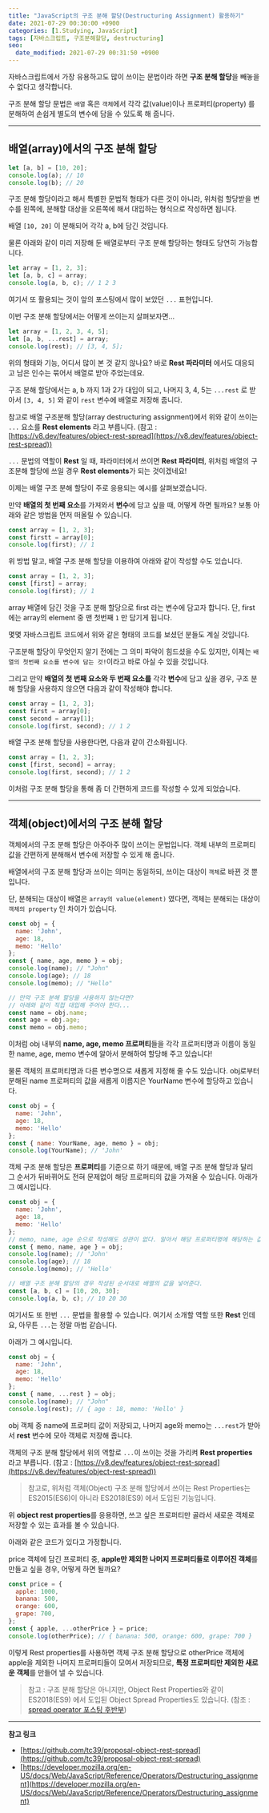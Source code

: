 ```yaml
---
title: "JavaScript의 구조 분해 할당(Destructuring Assignment) 활용하기"
date: 2021-07-29 00:30:00 +0900
categories: [1.Studying, JavaScript]
tags: [자바스크립트, 구조분해할당, destructuring]
seo:
  date_modified: 2021-07-29 00:31:50 +0900
---
```


자바스크립트에서 가장 유용하고도 많이 쓰이는 문법이라 하면 **구조 분해 할당**을 빼놓을 수 없다고 생각합니다.

구조 분해 할당 문법은 `배열` 혹은 `객체`에서 각각 값(value)이나 프로퍼티(property) 를 분해하여 손쉽게 별도의 변수에 담을 수 있도록 해 줍니다.

---

## **배열(array)에서의 구조 분해 할당**

```js
let [a, b] = [10, 20];
console.log(a); // 10
console.log(b); // 20
```

구조 분해 할당이라고 해서 특별한 문법적 형태가 다른 것이 아니라, 위처럼 할당받을 변수를 왼쪽에, 분해할 대상을 오른쪽에 해서 대입하는 형식으로 작성하면 됩니다.

배열 `[10, 20]` 이 분해되어 각각 a, b에 담긴 것입니다.

물론 아래와 같이 미리 저장해 둔 배열로부터 구조 분해 할당하는 형태도 당연히 가능합니다.

```js
let array = [1, 2, 3];
let [a, b, c] = array;
console.log(a, b, c); // 1 2 3
```

여기서 또 활용되는 것이 앞의 포스팅에서 많이 보았던 `...` 표현입니다. 

이번 구조 분해 할당에서는 어떻게 쓰이는지 살펴보자면...

```js
let array = [1, 2, 3, 4, 5];
let [a, b, ...rest] = array;
console.log(rest); // [3, 4, 5];
```

위의 형태와 기능, 어디서 많이 본 것 같지 않나요? 바로 **Rest 파라미터** 에서도 대응되고 남은 인수는 묶어서 배열로 받아 주었는데요. 

구조 분해 할당에서는 a, b 까지 1과 2가 대입이 되고, 나머지 3, 4, 5는 `...rest` 로 받아서 `[3, 4, 5]` 와 같이 `rest` 변수에 배열로 저장해 줍니다. 

참고로 배열 구조분해 할당(array destructuring assignment)에서 위와 같이 쓰이는 `...` 요소를 **Rest elements** 라고 부릅니다. (참고 :  [https://v8.dev/features/object-rest-spread](https://v8.dev/features/object-rest-spread))

`...` 문법의 역할이 **Rest** 일 때, 파라미터에서 쓰이면 **Rest 파라미터**, 위처럼 배열의 구조분해 할당에 쓰일 경우 **Rest elements**가 되는 것이겠네요!


이제는 배열 구조 분해 할당이 주로 응용되는 예시를 살펴보겠습니다.

만약 **배열의 첫 번째 요소**를 가져와서 **변수**에 담고 싶을 때, 어떻게 하면 될까요? 보통 아래와 같은 방법을 먼저 떠올릴 수 있습니다.

```js
const array = [1, 2, 3];
const firstt = array[0];
console.log(first); // 1
```

위 방법 말고, 배열 구조 분해 할당을 이용하여 아래와 같이 작성할 수도 있습니다.

```js
const array = [1, 2, 3];
const [first] = array;
console.log(first); // 1
```
array 배열에 담긴 것을 구조 분해 할당으로 first 라는 변수에 담고자 합니다. 단, first 에는 array의 element 중 맨 첫번째 `1` 만 담기게 됩니다.

몇몇 자바스크립트 코드에서 위와 같은 형태의 코드를 보셨던 분들도 계실 것입니다.

구조분해 할당이 무엇인지 알기 전에는 그 의미 파악이 힘드셨을 수도 있지만, 이제는 `배열의 첫번째 요소를 변수에 담는 것!`이라고 바로 아실 수 있을 것입니다.

그리고 만약 **배열의 첫 번째 요소와 두 번째 요소를** 각각 **변수**에 담고 싶을 경우, 구조 분해 할당을 사용하지 않으면 다음과 같이 작성해야 합니다. 

```js
const array = [1, 2, 3];
const first = array[0];
const second = array[1];
console.log(first, second); // 1 2
```

배열 구조 분해 할당을 사용한다면, 다음과 같이 간소화됩니다.
```js
const array = [1, 2, 3];
const [first, second] = array;
console.log(first, second); // 1 2
```

이처럼 구조 분해 할당을 통해 좀 더 간편하게 코드를 작성할 수 있게 되었습니다.

---

## **객체(object)에서의 구조 분해 할당**

객체에서의 구조 분해 할당은 아주아주 많이 쓰이는 문법입니다. 객체 내부의 프로퍼티 값을 간편하게 분해해서 변수에 저장할 수 있게 해 줍니다.

배열에서의 구조 분해 할당과 쓰이는 의미는 동일하되, 쓰이는 대상이 `객체`로 바뀐 것 뿐입니다.

단, 분해되는 대상이 배열은 `array의 value(element)` 였다면, 객체는 분해되는 대상이 `객체의 property` 인 차이가 있습니다.

```js
const obj = {
  name: 'John',
  age: 18,
  memo: 'Hello'
};
const { name, age, memo } = obj;
console.log(name); // "John"
console.log(age); // 18
console.log(memo); // "Hello"

// 만약 구조 분해 할당을 사용하지 않는다면?
// 아래와 같이 직접 대입해 주어야 한다...
const name = obj.name;
const age = obj.age;
const memo = obj.memo;
```

이처럼 obj 내부의 **name, age, memo 프로퍼티**들을 각각 프로퍼티명과 이름이 동일한 name, age, memo 변수에 알아서 분해하여 할당해 주고 있습니다!

물론 객체의 프로퍼티명과 다른 변수명으로 새롭게 지정해 줄 수도 있습니다.
obj로부터 분해된 name 프로퍼티의 값을 새롭게 이름지은 YourName 변수에 할당하고 있습니다.

```js
const obj = {
  name: 'John',
  age: 18,
  memo: 'Hello'
};
const { name: YourName, age, memo } = obj;
console.log(YourName); // 'John'
```

객체 구조 분해 할당은 **프로퍼티**를 기준으로 하기 때문에, 배열 구조 분해 할당과 달리 그 순서가 뒤바뀌어도 전혀 문제없이 해당 프로퍼티의 값을 가져올 수 있습니다. 아래가 그 예시입니다.

```js
const obj = {
  name: 'John',
  age: 18,
  memo: 'Hello'
};
// memo, name, age 순으로 작성해도 상관이 없다. 알아서 해당 프로퍼티명에 해당하는 값을 저장한다.
const { memo, name, age } = obj;
console.log(name); // 'John'
console.log(age); // 18
console.log(memo); // 'Hello'

// 배열 구조 분해 할당의 경우 작성된 순서대로 배열의 값을 넣어준다.
const [a, b, c] = [10, 20, 30];
console.log(a, b, c); // 10 20 30
```

여기서도 또 한번 `...` 문법을 활용할 수 있습니다. 여기서 소개할 역할 또한 **Rest** 인데요, 아무튼 `...`는 정말 마법 같습니다.

아래가 그 예시입니다.

```js
const obj = {
  name: 'John',
  age: 18,
  memo: 'Hello'
};
const { name, ...rest } = obj;
console.log(name); // "John"
console.log(rest); // { age : 18, memo: 'Hello' }
```
obj 객체 중 name에 프로퍼티 값이 저장되고, 나머지 age와 memo는 `...rest`가 받아서 **rest** 변수에 모아 객체로 저장해 줍니다.

객체의 구조 분해 할당에서 위의 역할로 `...`이 쓰이는 것을 가리켜 **Rest properties** 라고 부릅니다. (참고 : [https://v8.dev/features/object-rest-spread](https://v8.dev/features/object-rest-spread))

> 참고로, 위처럼 객체(Object) 구조 분해 할당에서 쓰이는 Rest Properties는 ES2015(ES6)이 아니라 ES2018(ES9) 에서 도입된 기능입니다.

위 **object rest properties**를 응용하면, 쓰고 싶은 프로퍼티만 골라서 새로운 객체로 저장할 수 있는 효과를 볼 수 있습니다.

아래와 같은 코드가 있다고 가정합니다.

price 객체에 담긴 프로퍼티 중, **apple만 제외한 나머지 프로퍼티들로 이루어진 객체**를 만들고 싶을 경우, 어떻게 하면 될까요?

```js
const price = {
  apple: 1000,
  banana: 500,
  orange: 600,
  grape: 700,
};
const { apple, ...otherPrice } = price;
console.log(otherPrice); // { banana: 500, orange: 600, grape: 700 }
```

이렇게 Rest properties를 사용하면 객체 구조 분해 할당으로 otherPrice 객체에 apple을 제외한 나머지 프로퍼티들이 모여서 저장되므로, **특정 프로퍼티만 제외한 새로운 객체**를 만들어 낼 수 있습니다.


> 참고 : 구조 분해 할당은 아니지만, Object Rest Properties와 같이  ES2018(ES9) 에서 도입된 Object Spread Properties도 있습니다. (참조 : [spread operator 포스팅 후반부](https://chanhuiseok.github.io/posts/js-8/))

---

**참고 링크**
- [https://github.com/tc39/proposal-object-rest-spread](https://github.com/tc39/proposal-object-rest-spread)
- [https://developer.mozilla.org/en-US/docs/Web/JavaScript/Reference/Operators/Destructuring_assignment](https://developer.mozilla.org/en-US/docs/Web/JavaScript/Reference/Operators/Destructuring_assignment)